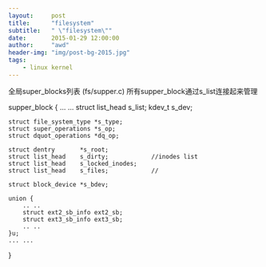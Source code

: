 ```yaml
---
layout:     post
title:      "filesystem"
subtitle:   " \"filesystem\""
date:       2015-01-29 12:00:00
author:     "awd"
header-img: "img/post-bg-2015.jpg"
tags:
    - linux kernel
---
```

全局super_blocks列表	(fs/supper.c)	所有supper_block通过s_list连接起来管理

supper_block
{
	... ...
	struct list_head	s_list;
	kdev_t			s_dev;
	
	struct file_system_type	*s_type;
	struct super_operations	*s_op;
	struct dquot_operations	*dq_op;
	
	struct dentry		*s_root;
	struct list_head	s_dirty;			//inodes list
	struct list_head	s_locked_inodes;	
	struct list_head	s_files;			//

	struct block_device	*s_bdev;
	
	union {
		.. ..
		struct ext2_sb_info	ext2_sb;
		struct ext3_sb_info	ext3_sb;
		.. ..
	}u;
	... ...
}